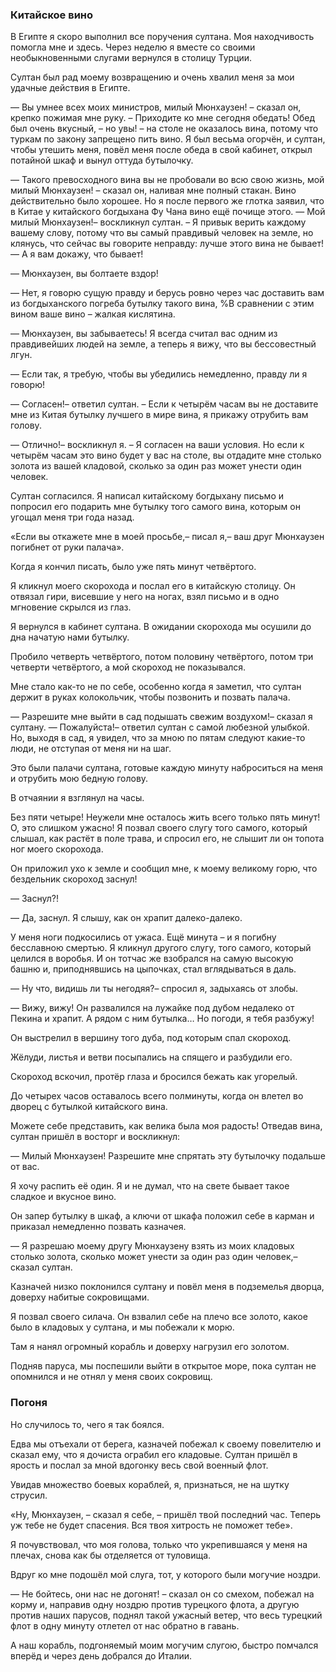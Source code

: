### Китайское вино

В Египте я скоро выполнил все поручения султана.
Моя находчивость помогла мне и здесь.
Через неделю я вместе со своими необыкновенными слугами вернулся в столицу Турции.

Султан был рад моему возвращению и очень хвалил меня за мои удачные действия в Египте.

— Вы умнее всех моих министров, милый Мюнхаузен! – сказал он, крепко пожимая мне руку.
– Приходите ко мне сегодня обедать!
Обед был очень вкусный,
– но увы!
– на столе не оказалось вина, потому что туркам по закону запрещено пить вино.
Я был весьма огорчён, и султан, чтобы утешить меня, повёл меня после обеда в свой кабинет, открыл потайной шкаф и вынул оттуда бутылочку.

— Такого превосходного вина вы не пробовали во всю свою жизнь, мой милый Мюнхаузен! – сказал он, наливая мне полный стакан.
Вино действительно было хорошее.
Но я после первого же глотка заявил, что в Китае у китайского богдыхана Фу Чана вино ещё почище этого.
— Мой милый Мюнхаузен!– воскликнул султан.
– Я привык верить каждому вашему слову, потому что вы самый правдивый человек на земле, но клянусь, что сейчас вы говорите неправду: лучше этого вина не бывает!
— А я вам докажу, что бывает!

— Мюнхаузен, вы болтаете вздор!

— Нет, я говорю сущую правду и берусь ровно через час доставить вам из богдыханского погреба бутылку такого вина, 
%В сравнении с этим вином ваше вино – жалкая кислятина.

— Мюнхаузен, вы забываетесь!
Я всегда считал вас одним из правдивейших людей на земле, а теперь я вижу, что вы бессовестный лгун.

— Если так, я требую, чтобы вы убедились немедленно, правду ли я говорю!

— Согласен!– ответил султан.
– Если к четырём часам вы не доставите мне из Китая бутылку лучшего в мире вина, я прикажу отрубить вам голову.

— Отлично!– воскликнул я.
– Я согласен на ваши условия.
Но если к четырём часам это вино будет у вас на столе, вы отдадите мне столько золота из вашей кладовой, сколько за один раз может унести один человек.

Султан согласился.
Я написал китайскому богдыхану письмо и попросил его подарить мне бутылку того самого вина, которым он угощал меня три года назад.

«Если вы откажете мне в моей просьбе,– писал я,– ваш друг Мюнхаузен погибнет от руки палача».

Когда я кончил писать, было уже пять минут четвёртого.

Я кликнул моего скорохода и послал его в китайскую столицу.
Он отвязал гири, висевшие у него на ногах, взял письмо и в одно мгновение скрылся из глаз.

Я вернулся в кабинет султана.
В ожидании скорохода мы осушили до дна начатую нами бутылку.

Пробило четверть четвёртого, потом половину четвёртого, потом три четверти четвёртого, а мой скороход не показывался.

Мне стало как-то не по себе, особенно когда я заметил, что султан держит в руках колокольчик, чтобы позвонить и позвать палача.

— Разрешите мне выйти в сад подышать свежим воздухом!– сказал я султану.
— Пожалуйста!– ответил султан с самой любезной улыбкой.
Но, выходя в сад, я увидел, что за мною по пятам следуют какие-то люди, не отступая от меня ни на шаг.

Это были палачи султана, готовые каждую минуту наброситься на меня и отрубить мою бедную голову.

В отчаянии я взглянул на часы.

Без пяти четыре!
Неужели мне осталось жить всего только пять минут!
О, это слишком ужасно!
Я позвал своего слугу того самого, который слышал, как растёт в поле трава, и спросил его, не слышит ли он топота ног моего скорохода.

Он приложил ухо к земле и сообщил мне, к моему великому горю, что бездельник скороход заснул!

— Заснул?!

— Да, заснул.
Я слышу, как он храпит далеко-далеко.

У меня ноги подкосились от ужаса.
Ещё минута – и я погибну бесславною смертью.
Я кликнул другого слугу, того самого, который целился в воробья. 
И он тотчас же взобрался на самую высокую башню и, приподнявшись на цыпочках, стал вглядываться в даль.

— Ну что, видишь ли ты негодяя?– спросил я, задыхаясь от злобы.

— Вижу, вижу!
Он развалился на лужайке под дубом недалеко от Пекина и храпит.
А рядом с ним бутылка…
Но погоди, я тебя разбужу!

Он выстрелил в вершину того дуба, под которым спал скороход.

Жёлуди, листья и ветви посыпались на спящего и разбудили его.

Скороход вскочил, протёр глаза и бросился бежать как угорелый.

До четырех часов оставалось всего полминуты, когда он влетел во дворец с бутылкой китайского вина.

Можете себе представить, как велика была моя радость!
Отведав вина, султан пришёл в восторг и воскликнул:

— Милый Мюнхаузен!
Разрешите мне спрятать эту бутылочку подальше от вас.

Я хочу распить её один.
Я и не думал, что на свете бывает такое сладкое и вкусное вино.

Он запер бутылку в шкаф, а ключи от шкафа положил себе в карман и приказал немедленно позвать казначея.

— Я разрешаю моему другу Мюнхаузену взять из моих кладовых столько золота, сколько может унести за один раз один человек,– сказал султан.

Казначей низко поклонился султану и повёл меня в подземелья дворца, доверху набитые сокровищами.

Я позвал своего силача.
Он взвалил себе на плечо все золото, какое было в кладовых у султана, и мы побежали к морю.

Там я нанял огромный корабль и доверху нагрузил его золотом.

Подняв паруса, мы поспешили выйти в открытое море, пока султан не опомнился и не отнял у меня своих сокровищ.

### Погоня

Но случилось то, чего я так боялся.

Едва мы отъехали от берега, казначей побежал к своему повелителю и сказал ему, что я дочиста ограбил его кладовые.
Султан пришёл в ярость и послал за мной вдогонку весь свой военный флот.

Увидав множество боевых кораблей, я, признаться, не на шутку струсил.

«Ну, Мюнхаузен, – сказал я себе, – пришёл твой последний час.
Теперь уж тебе не будет спасения.
Вся твоя хитрость не поможет тебе».

Я почувствовал, что моя голова, только что укрепившаяся у меня на плечах, снова как бы отделяется от туловища.

Вдруг ко мне подошёл мой слуга, тот, у которого были могучие ноздри.

— Не бойтесь,
они нас не догонят!
– сказал он со смехом, побежал на корму и, направив одну ноздрю против турецкого флота, а другую против наших парусов, поднял такой ужасный ветер, что весь турецкий флот в одну минуту отлетел от нас обратно в гавань.

А наш корабль, подгоняемый моим могучим слугою, быстро помчался вперёд и через день добрался до Италии.
